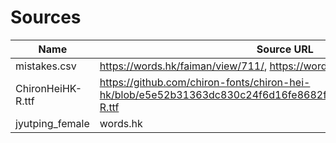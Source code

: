 # Sources

| Name | Source URL |
|---------|---------|
| mistakes.csv  | https://words.hk/faiman/view/711/, https://words.hk/faiman/view/789/ |
| ChironHeiHK-R.ttf | https://github.com/chiron-fonts/chiron-hei-hk/blob/e5e52b31363dc830c24f6d16fe8682ff29a7bf85/TTF/ChironHeiHK-R.ttf |
| jyutping_female | words.hk |
